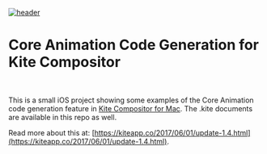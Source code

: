 [![header](https://kiteapp.co/assets/code-generation-feature.png)](https://kiteapp.co)

# Core Animation Code Generation for Kite Compositor

<br>

This is a small iOS project showing some examples of the Core Animation code generation feature in [Kite Compositor for Mac](https://kiteapp.co). The .kite documents are available in this repo as well.

Read more about this at: [https://kiteapp.co/2017/06/01/update-1.4.html](https://kiteapp.co/2017/06/01/update-1.4.html).
